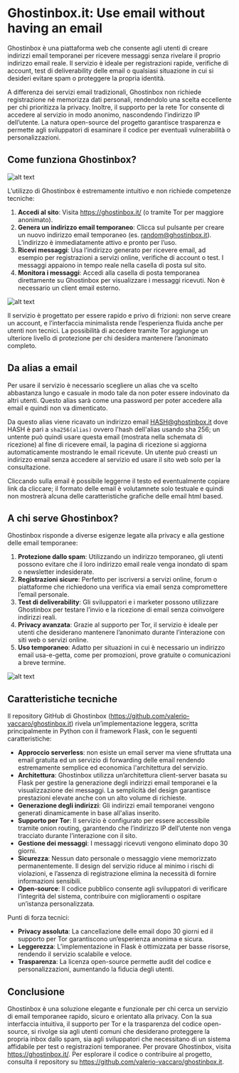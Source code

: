 # Ghostinbox.it: Use email without having an email 
Ghostinbox è una piattaforma web che consente agli utenti di creare indirizzi email temporanei per ricevere messaggi senza rivelare il proprio indirizzo email reale. Il servizio è ideale per registrazioni rapide, verifiche di account, test di deliverability delle email o qualsiasi situazione in cui si desideri evitare spam o proteggere la propria identità.

A differenza dei servizi email tradizionali, Ghostinbox non richiede registrazione né memorizza dati personali, rendendolo una scelta eccellente per chi prioritizza la privacy. Inoltre, il supporto per la rete Tor consente di accedere al servizio in modo anonimo, nascondendo l’indirizzo IP dell’utente. La natura open-source del progetto garantisce trasparenza e permette agli sviluppatori di esaminare il codice per eventuali vulnerabilità o personalizzazioni.

## Come funziona Ghostinbox?
![alt text](https://officinebitcoin.it/lezioni/ghostin/front.png)

L’utilizzo di Ghostinbox è estremamente intuitivo e non richiede competenze tecniche:

1. **Accedi al sito**: Visita https://ghostinbox.it/ (o tramite Tor per maggiore anonimato).
2. **Genera un indirizzo email temporaneo**: Clicca sul pulsante per creare un nuovo indirizzo email temporaneo (es. random@ghostinbox.it). L’indirizzo è immediatamente attivo e pronto per l’uso.
3. **Ricevi messaggi**: Usa l’indirizzo generato per ricevere email, ad esempio per registrazioni a servizi online, verifiche di account o test. I messaggi appaiono in tempo reale nella casella di posta sul sito.
4. **Monitora i messaggi**: Accedi alla casella di posta temporanea direttamente su Ghostinbox per visualizzare i messaggi ricevuti. Non è necessario un client email esterno.

![alt text](https://officinebitcoin.it/lezioni/ghostin/email.png)

Il servizio è progettato per essere rapido e privo di frizioni: non serve creare un account, e l’interfaccia minimalista rende l’esperienza fluida anche per utenti non tecnici. La possibilità di accedere tramite Tor aggiunge un ulteriore livello di protezione per chi desidera mantenere l’anonimato completo.

## Da alias a email
Per usare il servizio è necessario scegliere un alias che va scelto abbastanza lungo e casuale in modo tale da non poter essere indovinato da altri utenti. Questo alias sarà come una password per poter accedere alla email e quindi non va dimenticato.

Da questo alias viene ricavato un indirizzo email HASH@ghostinbox.it dove HASH è pari a `sha256(alias)` ovvero l'hash dell'alias usando sha 256; un untente può quindi usare questa email (mostrata nella schemata di ricezione) al fine di ricevere email, la pagina di ricezione si aggiorna automaticamente mostrando le email ricevute. Un utente può creasti un indirizzo email senza accedere al servizio ed usare il sito web solo per la consultazione.

Cliccando sulla email è possibile leggerne il testo ed eventualmente copiare link da cliccare; il formato delle email è volutamnete solo testuale e quindi non mostrerà alcuna delle caratteristiche grafiche delle email html based.

## A chi serve Ghostinbox?
Ghostinbox risponde a diverse esigenze legate alla privacy e alla gestione delle email temporanee:

1. **Protezione dallo spam**: Utilizzando un indirizzo temporaneo, gli utenti possono evitare che il loro indirizzo email reale venga inondato di spam o newsletter indesiderate.
2. **Registrazioni sicure**: Perfetto per iscriversi a servizi online, forum o piattaforme che richiedono una verifica via email senza compromettere l’email personale.
3. **Test di deliverability**: Gli sviluppatori e i marketer possono utilizzare Ghostinbox per testare l’invio e la ricezione di email senza coinvolgere indirizzi reali.
4. **Privacy avanzata**: Grazie al supporto per Tor, il servizio è ideale per utenti che desiderano mantenere l’anonimato durante l’interazione con siti web o servizi online.
5. **Uso temporaneo**: Adatto per situazioni in cui è necessario un indirizzo email usa-e-getta, come per promozioni, prove gratuite o comunicazioni a breve termine.

![alt text](https://officinebitcoin.it/lezioni/ghostin/stats.png)

## Caratteristiche tecniche
Il repository GitHub di Ghostinbox (https://github.com/valerio-vaccaro/ghostinbox.it) rivela un’implementazione leggera, scritta principalmente in Python con il framework Flask, con le seguenti caratteristiche:

- **Approccio serverless**: non esiste un email server ma viene sfruttata una email gratuita ed un servizio di forwarding delle email rendendo estremamente semplice ed economica l'architettura del servizio.
- **Architettura**: Ghostinbox utilizza un’architettura client-server basata su Flask per gestire la generazione degli indirizzi email temporanei e la visualizzazione dei messaggi. La semplicità del design garantisce prestazioni elevate anche con un alto volume di richieste.
- **Generazione degli indirizzi**: Gli indirizzi email temporanei vengono generati dinamicamente in base all'alias inserito.
- **Supporto per Tor**: Il servizio è configurato per essere accessibile tramite onion routing, garantendo che l’indirizzo IP dell’utente non venga tracciato durante l’interazione con il sito.
- **Gestione dei messaggi**: I messaggi ricevuti vengono eliminato dopo 30 giorni.
- **Sicurezza**: Nessun dato personale o messaggio viene memorizzato permanentemente. Il design del servizio riduce al minimo i rischi di violazioni, e l’assenza di registrazione elimina la necessità di fornire informazioni sensibili.
- **Open-source**: Il codice pubblico consente agli sviluppatori di verificare l’integrità del sistema, contribuire con miglioramenti o ospitare un’istanza personalizzata.

Punti di forza tecnici:
- **Privacy assoluta**: La cancellazione delle email dopo 30 giorni ed il supporto per Tor garantiscono un’esperienza anonima e sicura.
- **Leggerezza**: L’implementazione in Flask è ottimizzata per basse risorse, rendendo il servizio scalabile e veloce.
- **Trasparenza**: La licenza open-source permette audit del codice e personalizzazioni, aumentando la fiducia degli utenti.

## Conclusione
Ghostinbox è una soluzione elegante e funzionale per chi cerca un servizio di email temporanee rapido, sicuro e orientato alla privacy. Con la sua interfaccia intuitiva, il supporto per Tor e la trasparenza del codice open-source, si rivolge sia agli utenti comuni che desiderano proteggere la propria inbox dallo spam, sia agli sviluppatori che necessitano di un sistema affidabile per test o registrazioni temporanee. Per provare Ghostinbox, visita https://ghostinbox.it/. Per esplorare il codice o contribuire al progetto, consulta il repository su https://github.com/valerio-vaccaro/ghostinbox.it.
